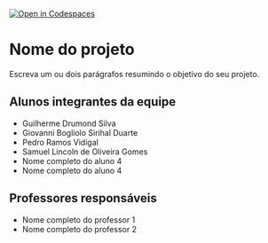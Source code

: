 [![Open in Codespaces](https://classroom.github.com/assets/launch-codespace-f4981d0f882b2a3f0472912d15f9806d57e124e0fc890972558857b51b24a6f9.svg)](https://classroom.github.com/open-in-codespaces?assignment_repo_id=10527335)
# Nome do projeto
Escreva um ou dois parágrafos resumindo o objetivo do seu projeto.

## Alunos integrantes da equipe

* Guilherme Drumond Silva
* Giovanni Bogliolo Sirihal Duarte
* Pedro Ramos Vidigal
* Samuel Lincoln de Oliveira Gomes
* Nome completo do aluno 4
* Nome completo do aluno 4

## Professores responsáveis

* Nome completo do professor 1
* Nome completo do professor 2

